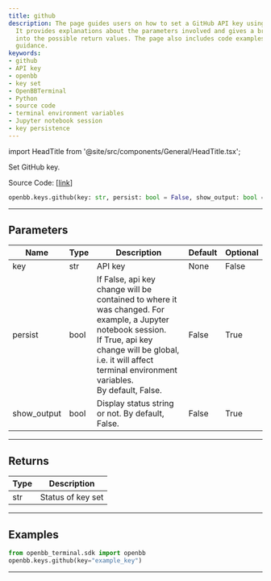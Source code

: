 ```yaml
---
title: github
description: The page guides users on how to set a GitHub API key using the OpenBBTerminal.
  It provides explanations about the parameters involved and gives a brief glimpse
  into the possible return values. The page also includes code examples as useful
  guidance.
keywords:
- github
- API key
- openbb
- key set
- OpenBBTerminal
- Python
- source code
- terminal environment variables
- Jupyter notebook session
- key persistence
---
```


import HeadTitle from '@site/src/components/General/HeadTitle.tsx';

<HeadTitle title="keys.github - Reference | OpenBB SDK Docs" />

Set GitHub key.

Source Code: [[link](https://github.com/OpenBB-finance/OpenBBTerminal/tree/main/openbb_terminal/keys_model.py#L2148)]

```python
openbb.keys.github(key: str, persist: bool = False, show_output: bool = False)
```

---

## Parameters

| Name | Type | Description | Default | Optional |
| ---- | ---- | ----------- | ------- | -------- |
| key | str | API key | None | False |
| persist | bool | If False, api key change will be contained to where it was changed. For example, a Jupyter notebook session.<br/>If True, api key change will be global, i.e. it will affect terminal environment variables.<br/>By default, False. | False | True |
| show_output | bool | Display status string or not. By default, False. | False | True |


---

## Returns

| Type | Description |
| ---- | ----------- |
| str | Status of key set |
---

## Examples

```python
from openbb_terminal.sdk import openbb
openbb.keys.github(key="example_key")
```

---
